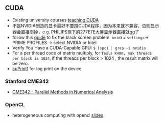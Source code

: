 ## CUDA
- Existing university courses [teaching CUDA](https://developer.nvidia.com/educators/existing-courses)
- 不是NVIDIA制造的显卡最好不要跑CUDA程序，因为本来就不兼容，否则显示器会直接崩掉，e.g. PHILIPS旗下的277E7E大屏显示器直接就gg了
- follow this [guide](http://justanoobpassingby.blogspot.com/2017/01/install-cuda-toolkit-on-ubuntu.html) to fix the black screen problem: `nvidia-settings`-> PRIME PROFILES -> select NVIDIA or Intel
- Verify You Have a CUDA-Capable GPU: `$ lspci | grep -i nvidia`
- For a per thread code of matrix multiply, for `Tesla K40m, max threads per block is 1024`, if the threads per block > 1024 , the result matrix will be zero.
- [cuPrintf](https://github.com/lijiansong/cuprintf_test) for log print on the device

### Stanford CME342
- [CME342 - Parallel Methods in Numerical Analysis](http://adl.stanford.edu/cme342/Home.html)

### OpenCL
- heterogeneous computing with opencl [slides](http://www.heterogeneouscompute.org/?page_id=7)
